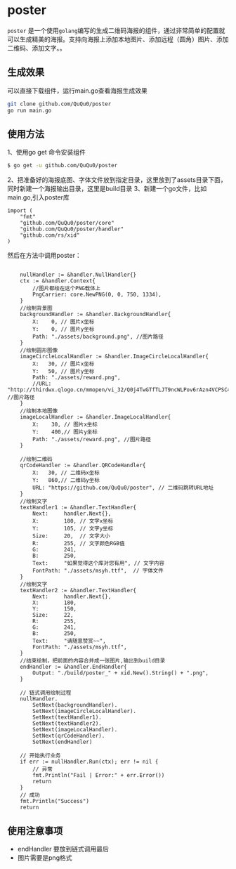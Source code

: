 # poster
`poster` 是一个使用`golang`编写的生成二维码海报的组件，通过非常简单的配置就可以生成精美的海报。支持向海报上添加本地图片、添加远程（圆角）图片、添加二维码、添加文字。。

## 生成效果

可以直接下载组件，运行main.go查看海报生成效果 

```bash
git clone github.com/QuQu0/poster 
go run main.go
```




## 使用方法

1、使用go get 命令安装组件

```bash
$ go get -u github.com/QuQu0/poster

```
2、把准备好的海报底图、字体文件放到指定目录，这里放到了assets目录下面，同时新建一个海报输出目录，这里是build目录
3、新建一个go文件，比如main.go,引入poster库

```cgo
import (
	"fmt"
	"github.com/QuQu0/poster/core"
	"github.com/QuQu0/poster/handler"
	"github.com/rs/xid"
)

```
然后在方法中调用poster：


```cgo

    nullHandler := &handler.NullHandler{}
	ctx := &handler.Context{
		//图片都绘在这个PNG载体上
		PngCarrier: core.NewPNG(0, 0, 750, 1334),
	}
	//绘制背景图
	backgroundHandler := &handler.BackgroundHandler{
		X:    0, // 图片x坐标
		Y:    0, // 图片y坐标
		Path: "./assets/background.png", //图片路径
	}
	//绘制圆形图像
	imageCircleLocalHandler := &handler.ImageCircleLocalHandler{
		X:   30, // 图片x坐标
		Y:   50, // 图片y坐标
        Path: "./assets/reward.png",
		//URL: "http://thirdwx.qlogo.cn/mmopen/vi_32/Q0j4TwGTfTLJT9ncWLPov6rAzn4VCPSC4QoAvdangHRB1JgszqCvffggAysvzpm5MDb72Io4g9YAScHEw7xSWg/132", //图片路径
	}
	//绘制本地图像
	imageLocalHandler := &handler.ImageLocalHandler{
		X:    30, // 图片x坐标
		Y:    400,// 图片y坐标
		Path: "./assets/reward.png", //图片路径
	}

	//绘制二维码
	qrCodeHandler := &handler.QRCodeHandler{
		X:   30, // 二维码x坐标
		Y:   860,// 二维码y坐标
		URL: "https://github.com/QuQu0/poster", // 二维码跳转URL地址
	}
	//绘制文字
	textHandler1 := &handler.TextHandler{
		Next:     handler.Next{},
		X:        180, // 文字x坐标
		Y:        105, // 文字y坐标
		Size:     20,  // 文字大小
		R:        255, // 文字颜色RGB值
		G:        241,
		B:        250,
		Text:     "如果觉得这个库对您有用", // 文字内容
		FontPath: "./assets/msyh.ttf",  // 字体文件
	}
	//绘制文字
	textHandler2 := &handler.TextHandler{
		Next:     handler.Next{},
		X:        180,
		Y:        150,
		Size:     22,
		R:        255,
		G:        241,
		B:        250,
		Text:     "请随意赞赏~~",
		FontPath: "./assets/msyh.ttf",
	}
	//结束绘制，把前面的内容合并成一张图片,输出到build目录
	endHandler := &handler.EndHandler{
		Output: "./build/poster_" + xid.New().String() + ".png",
	}

	// 链式调用绘制过程
	nullHandler.
		SetNext(backgroundHandler).
		SetNext(imageCircleLocalHandler).
		SetNext(textHandler1).
		SetNext(textHandler2).
		SetNext(imageLocalHandler).
		SetNext(qrCodeHandler).
		SetNext(endHandler)

	// 开始执行业务
	if err := nullHandler.Run(ctx); err != nil {
		// 异常
		fmt.Println("Fail | Error:" + err.Error())
		return
	}
	// 成功
	fmt.Println("Success")
	return

```


## 使用注意事项

* endHandler 要放到链式调用最后
* 图片需要是png格式


